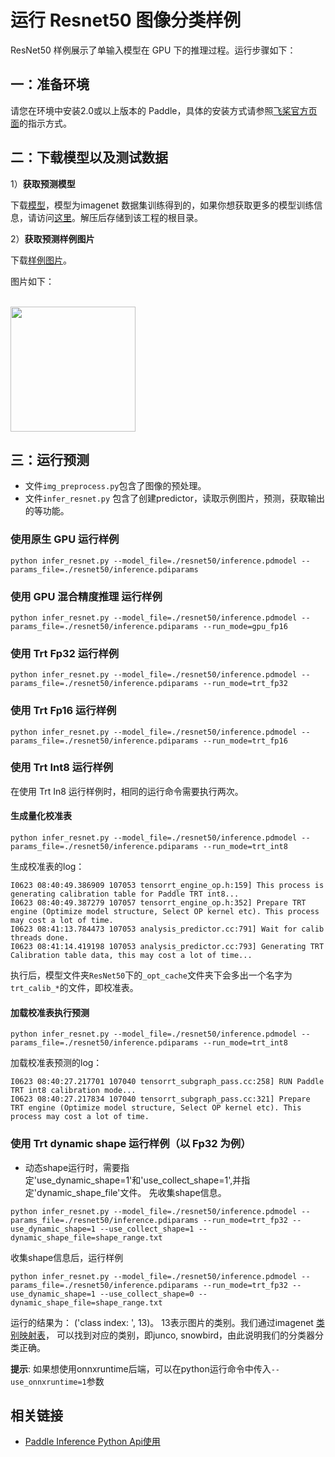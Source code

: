 # 运行 Resnet50 图像分类样例

ResNet50 样例展示了单输入模型在 GPU 下的推理过程。运行步骤如下：

## 一：准备环境

请您在环境中安装2.0或以上版本的 Paddle，具体的安装方式请参照[飞桨官方页面](https://www.paddlepaddle.org.cn/)的指示方式。


## 二：下载模型以及测试数据


1）**获取预测模型**

下载[模型](https://paddle-inference-dist.bj.bcebos.com/Paddle-Inference-Demo/resnet50.tgz)，模型为imagenet 数据集训练得到的，如果你想获取更多的模型训练信息，请访问[这里](https://github.com/PaddlePaddle/models/tree/develop/PaddleCV/image_classification)。解压后存储到该工程的根目录。


2）**获取预测样例图片**

下载[样例图片](https://paddle-inference-dist.bj.bcebos.com/inference_demo/python/resnet50/ILSVRC2012_val_00000247.jpeg)。

图片如下：
<p align="left">
    <br>
<img src='https://paddle-inference-dist.bj.bcebos.com/inference_demo/python/resnet50/ILSVRC2012_val_00000247.jpeg' width = "200" height = "200">
    <br>
<p>


## 三：运行预测

- 文件`img_preprocess.py`包含了图像的预处理。
- 文件`infer_resnet.py` 包含了创建predictor，读取示例图片，预测，获取输出的等功能。

### 使用原生 GPU 运行样例

```shell
python infer_resnet.py --model_file=./resnet50/inference.pdmodel --params_file=./resnet50/inference.pdiparams
```
### 使用 GPU 混合精度推理 运行样例

```shell
python infer_resnet.py --model_file=./resnet50/inference.pdmodel --params_file=./resnet50/inference.pdiparams --run_mode=gpu_fp16
```

### 使用 Trt Fp32 运行样例

```shell
python infer_resnet.py --model_file=./resnet50/inference.pdmodel --params_file=./resnet50/inference.pdiparams --run_mode=trt_fp32
```

### 使用 Trt Fp16 运行样例

```shell
python infer_resnet.py --model_file=./resnet50/inference.pdmodel --params_file=./resnet50/inference.pdiparams --run_mode=trt_fp16
```

### 使用 Trt Int8 运行样例

在使用 Trt In8 运行样例时，相同的运行命令需要执行两次。

#### 生成量化校准表

```shell
python infer_resnet.py --model_file=./resnet50/inference.pdmodel --params_file=./resnet50/inference.pdiparams --run_mode=trt_int8
```

生成校准表的log：
```
I0623 08:40:49.386909 107053 tensorrt_engine_op.h:159] This process is generating calibration table for Paddle TRT int8...
I0623 08:40:49.387279 107057 tensorrt_engine_op.h:352] Prepare TRT engine (Optimize model structure, Select OP kernel etc). This process may cost a lot of time.
I0623 08:41:13.784473 107053 analysis_predictor.cc:791] Wait for calib threads done.
I0623 08:41:14.419198 107053 analysis_predictor.cc:793] Generating TRT Calibration table data, this may cost a lot of time...
```

执行后，模型文件夹`ResNet50`下的`_opt_cache`文件夹下会多出一个名字为`trt_calib_*`的文件，即校准表。

#### 加载校准表执行预测

```shell
python infer_resnet.py --model_file=./resnet50/inference.pdmodel --params_file=./resnet50/inference.pdiparams --run_mode=trt_int8
```

加载校准表预测的log：
```
I0623 08:40:27.217701 107040 tensorrt_subgraph_pass.cc:258] RUN Paddle TRT int8 calibration mode...
I0623 08:40:27.217834 107040 tensorrt_subgraph_pass.cc:321] Prepare TRT engine (Optimize model structure, Select OP kernel etc). This process may cost a lot of time.
```

### 使用 Trt dynamic shape 运行样例（以 Fp32 为例）
- 动态shape运行时，需要指定'use_dynamic_shape=1'和'use_collect_shape=1',并指定'dynamic_shape_file'文件。
先收集shape信息。
```shell
python infer_resnet.py --model_file=./resnet50/inference.pdmodel --params_file=./resnet50/inference.pdiparams --run_mode=trt_fp32 --use_dynamic_shape=1 --use_collect_shape=1 --dynamic_shape_file=shape_range.txt
```
收集shape信息后，运行样例
```shell
python infer_resnet.py --model_file=./resnet50/inference.pdmodel --params_file=./resnet50/inference.pdiparams --run_mode=trt_fp32 --use_dynamic_shape=1 --use_collect_shape=0 --dynamic_shape_file=shape_range.txt
```

运行的结果为： ('class index: ', 13)。
13表示图片的类别。我们通过imagenet [类别映射表](https://gist.github.com/yrevar/942d3a0ac09ec9e5eb3a)， 可以找到对应的类别，即junco, snowbird，由此说明我们的分类器分类正确。

**提示**: 如果想使用onnxruntime后端，可以在python运行命令中传入`--use_onnxruntime=1`参数

## 相关链接
- [Paddle Inference Python Api使用](https://paddle-inference.readthedocs.io/en/latest/api_reference/python_api_index.html)
